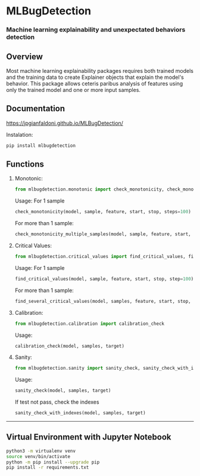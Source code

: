 # MLBugDetection

### Machine learning explainability and unexpectated behaviors detection

## Overview

Most machine learning explainability packages requires both trained models and the training data to create Explainer objects that explain the model's behavior. This package allows ceteris paribus analysis of features using only the trained model and one or more input samples.

## Documentation

https://jpgianfaldoni.github.io/MLBugDetection/

Instalation: 

```bash
pip install mlbugdetection
```

## Functions


1. Monotonic:
    ```py
    from mlbugdetection.monotonic import check_monotonicity, check_monotonicity_multiple_samples
    ```

    Usage:
    For 1 sample
    ```py
    check_monotonicity(model, sample, feature, start, stop, steps=100)
    ```
    
    For more than 1 sample:
    ```py
    check_monotonicity_multiple_samples(model, sample, feature, start, stop, steps=100) 
    ```
    
    

2. Critical Values:
    ```py
    from mlbugdetection.critical_values import find_critical_values, find_several_critical_values
    ```
    
    Usage:
    For 1 sample
    ```py
    find_critical_values(model, sample, feature, start, stop, step=100)
    ```

    For more than 1 sample:
    ```py
    find_several_critical_values(model, samples, feature, start, stop, steps=100, bins=15, keep_n=5)
    ```


3. Calibration:
    ```py
    from mlbugdetection.calibration import calibration_check
    ```
    
    Usage:
    ```py
    calibration_check(model, samples, target)
    ```

4. Sanity:
    ```py
    from mlbugdetection.sanity import sanity_check, sanity_check_with_indexes
    ```

    Usage:

    ```py
    sanity_check(model, samples, target)
    ```

    If test not pass, check the indexes
    ```py
    sanity_check_with_indexes(model, samples, target)
    ```


---

## Virtual Environment with Jupyter Notebook

```bash
python3 -m virtualenv venv 
source venv/bin/activate
python -m pip install --upgrade pip
pip install -r requirements.txt
```
